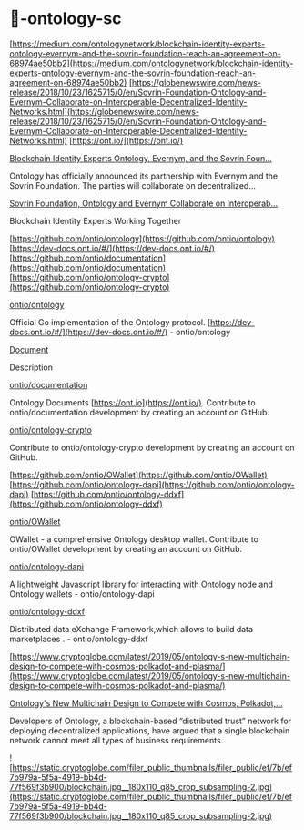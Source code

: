 # 🔀-ontology-sc




[https://medium.com/ontologynetwork/blockchain-identity-experts-ontology-evernym-and-the-sovrin-foundation-reach-an-agreement-on-68974ae50bb2](https://medium.com/ontologynetwork/blockchain-identity-experts-ontology-evernym-and-the-sovrin-foundation-reach-an-agreement-on-68974ae50bb2) [https://globenewswire.com/news-release/2018/10/23/1625715/0/en/Sovrin-Foundation-Ontology-and-Evernym-Collaborate-on-Interoperable-Decentralized-Identity-Networks.html](https://globenewswire.com/news-release/2018/10/23/1625715/0/en/Sovrin-Foundation-Ontology-and-Evernym-Collaborate-on-Interoperable-Decentralized-Identity-Networks.html) [https://ont.io/](https://ont.io/)

[Blockchain Identity Experts Ontology, Evernym, and the Sovrin Foun...](https://medium.com/ontologynetwork/blockchain-identity-experts-ontology-evernym-and-the-sovrin-foundation-reach-an-agreement-on-68974ae50bb2)

Ontology has officially announced its partnership with Evernym and the Sovrin Foundation. The parties will collaborate on decentralized…

[Sovrin Foundation, Ontology and Evernym Collaborate on Interoperab...](https://globenewswire.com/news-release/2018/10/23/1625715/0/en/Sovrin-Foundation-Ontology-and-Evernym-Collaborate-on-Interoperable-Decentralized-Identity-Networks.html)

Blockchain Identity Experts Working Together

[https://github.com/ontio/ontology](https://github.com/ontio/ontology) [https://dev-docs.ont.io/#/](https://dev-docs.ont.io/#/) [https://github.com/ontio/documentation](https://github.com/ontio/documentation) [https://github.com/ontio/ontology-crypto](https://github.com/ontio/ontology-crypto)

[ontio/ontology](https://github.com/ontio/ontology)

Official Go implementation of the Ontology protocol. [https://dev-docs.ont.io/#/](https://dev-docs.ont.io/#/) - ontio/ontology

[Document](https://dev-docs.ont.io/)

Description

[ontio/documentation](https://github.com/ontio/documentation)

Ontology Documents [https://ont.io](https://ont.io/). Contribute to ontio/documentation development by creating an account on GitHub.

[ontio/ontology-crypto](https://github.com/ontio/ontology-crypto)

Contribute to ontio/ontology-crypto development by creating an account on GitHub.

[https://github.com/ontio/OWallet](https://github.com/ontio/OWallet) [https://github.com/ontio/ontology-dapi](https://github.com/ontio/ontology-dapi) [https://github.com/ontio/ontology-ddxf](https://github.com/ontio/ontology-ddxf)

[ontio/OWallet](https://github.com/ontio/OWallet)

OWallet - a comprehensive Ontology desktop wallet. Contribute to ontio/OWallet development by creating an account on GitHub.

[ontio/ontology-dapi](https://github.com/ontio/ontology-dapi)

A lightweight Javascript library for interacting with Ontology node and Ontology wallets - ontio/ontology-dapi

[ontio/ontology-ddxf](https://github.com/ontio/ontology-ddxf)

Distributed data eXchange Framework,which allows to build data marketplaces . - ontio/ontology-ddxf

[https://www.cryptoglobe.com/latest/2019/05/ontology-s-new-multichain-design-to-compete-with-cosmos-polkadot-and-plasma/](https://www.cryptoglobe.com/latest/2019/05/ontology-s-new-multichain-design-to-compete-with-cosmos-polkadot-and-plasma/)

[Ontology's New Multichain Design to Compete with Cosmos, Polkadot,...](https://www.cryptoglobe.com/latest/2019/05/ontology-s-new-multichain-design-to-compete-with-cosmos-polkadot-and-plasma/)

Developers of Ontology, a blockchain-based “distributed trust” network for deploying decentralized applications, have argued that a single blockchain network cannot meet all types of business requirements.

![https://static.cryptoglobe.com/filer_public_thumbnails/filer_public/ef/7b/ef7b979a-5f5a-4919-bb4d-77f569f3b900/blockchain.jpg__180x110_q85_crop_subsampling-2.jpg](https://static.cryptoglobe.com/filer_public_thumbnails/filer_public/ef/7b/ef7b979a-5f5a-4919-bb4d-77f569f3b900/blockchain.jpg__180x110_q85_crop_subsampling-2.jpg)